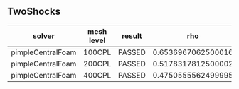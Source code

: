 TwoShocks
---------------------

|solver|mesh level|result|rho|U |p |e |
|------|----------|------|---|--|--|--|
|pimpleCentralFoam|100CPL|PASSED|0.6536967062500016|0.1805761012499998|24.730678788750048|4.989506332499995|
|pimpleCentralFoam|200CPL|PASSED|0.5178317812500002|0.12426094125000002|19.355413608750037|3.499693342499994|
|pimpleCentralFoam|400CPL|PASSED|0.4750555562499995|0.12959438125000006|18.334570908750038|3.001583002499996|
